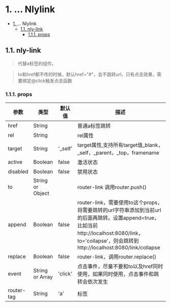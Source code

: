 # 1. <a>...</a> Nlylink
<!-- TOC -->

- [1. <a>...</a> Nlylink](#1-aa-nlylink)
    - [1.1. nly-link](#11-nly-link)
        - [1.1.1. props](#111-props)

<!-- /TOC -->
## 1.1. nly-link

>代替a标签的组件。

>to和href都不传的时候，默认href="#"，会不跳转url，只有点击效果，需要绑定@click触发点击函数

### 1.1.1. props

参数 | 类型 |  默认值 | 描述
-|-|-|-
href | String |  | 普通a标签跳转
rel | String |  | rel属性
target | String | '_self' | target属性,支持所有target值_blank，_self，_parent，_top，framename
active | Boolean | false | 激活状态
disabled | Boolean | false | 禁用状态
to | String or Object |  | router-link 调用router.push()
append | Boolean | false | router-link，需要使用to这个props，将需要跳转的url字符串添加到当前url的后面再跳转。设置append=true，比如当前http://localhost:8080/link，to='collapse'，则会跳转到http://localhost:8080/link/collapse
replace | Boolean | false | router-link，调用router.replace()
event | String or Array | 'click' | 点击事件，尽量不要和to以及href同时使用，如果同时使用，点击事件和跳转会依次发生
router-tag | String | 'a' |  标签